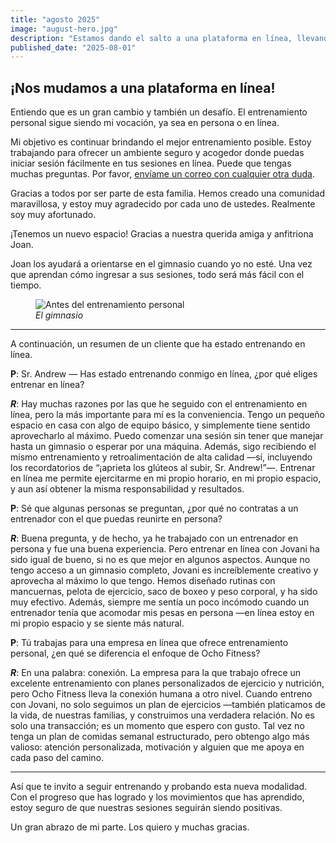 ```yaml
---
title: "agosto 2025"
image: "august-hero.jpg"
description: "Estamos dando el salto a una plataforma en línea, llevando la misma conexión personal, entrenamiento y comunidad que tanto te gustan a un nuevo espacio virtual. Escucha a clientes como el Sr. Andrew hablar sobre cómo el entrenamiento en línea ha transformado sus rutinas, y descubre lo fácil que es mantenerte conectado dondequiera que estés."
published_date: "2025-08-01"
---
```


## ¡Nos mudamos a una plataforma en línea!

Entiendo que es un gran cambio y también un desafío. El entrenamiento personal sigue siendo mi vocación, ya sea en persona o en línea.

Mi objetivo es continuar brindando el mejor entrenamiento posible. Estoy trabajando para ofrecer un ambiente seguro y acogedor donde puedas iniciar sesión fácilmente en tus sesiones en línea. Puede que tengas muchas preguntas. Por favor, [envíame un correo con cualquier otra duda](/#contact-us).

Gracias a todos por ser parte de esta familia. Hemos creado una comunidad maravillosa, y estoy muy agradecido por cada uno de ustedes. Realmente soy muy afortunado.

¡Tenemos un nuevo espacio! Gracias a nuestra querida amiga y anfitriona Joan.

Joan los ayudará a orientarse en el gimnasio cuando yo no esté. Una vez que aprendan cómo ingresar a sus sesiones, todo será más fácil con el tiempo.

<figure>
  <img src="/newsletter/august-hero.jpg" alt="Antes del entrenamiento personal" />
  <figcaption><em>El gimnasio</em></figcaption>
</figure>

---

A continuación, un resumen de un cliente que ha estado entrenando en línea.

**P**: Sr. Andrew — Has estado entrenando conmigo en línea, ¿por qué eliges entrenar en línea?

***R***: Hay muchas razones por las que he seguido con el entrenamiento en línea, pero la más importante para mí es la conveniencia. Tengo un pequeño espacio en casa con algo de equipo básico, y simplemente tiene sentido aprovecharlo al máximo. Puedo comenzar una sesión sin tener que manejar hasta un gimnasio o esperar por una máquina. Además, sigo recibiendo el mismo entrenamiento y retroalimentación de alta calidad —sí, incluyendo los recordatorios de “¡aprieta los glúteos al subir, Sr. Andrew!”—. Entrenar en línea me permite ejercitarme en mi propio horario, en mi propio espacio, y aun así obtener la misma responsabilidad y resultados.

**P**: Sé que algunas personas se preguntan, ¿por qué no contratas a un entrenador con el que puedas reunirte en persona?

***R***: Buena pregunta, y de hecho, ya he trabajado con un entrenador en persona y fue una buena experiencia. Pero entrenar en línea con Jovani ha sido igual de bueno, si no es que mejor en algunos aspectos. Aunque no tengo acceso a un gimnasio completo, Jovani es increíblemente creativo y aprovecha al máximo lo que tengo. Hemos diseñado rutinas con mancuernas, pelota de ejercicio, saco de boxeo y peso corporal, y ha sido muy efectivo. Además, siempre me sentía un poco incómodo cuando un entrenador tenía que acomodar mis pesas en persona —en línea estoy en mi propio espacio y se siente más natural.

**P**: Tú trabajas para una empresa en línea que ofrece entrenamiento personal, ¿en qué se diferencia el enfoque de Ocho Fitness?

***R***: En una palabra: conexión. La empresa para la que trabajo ofrece un excelente entrenamiento con planes personalizados de ejercicio y nutrición, pero Ocho Fitness lleva la conexión humana a otro nivel. Cuando entreno con Jovani, no solo seguimos un plan de ejercicios —también platicamos de la vida, de nuestras familias, y construimos una verdadera relación. No es solo una transacción; es un momento que espero con gusto. Tal vez no tenga un plan de comidas semanal estructurado, pero obtengo algo más valioso: atención personalizada, motivación y alguien que me apoya en cada paso del camino.

---

Así que te invito a seguir entrenando y probando esta nueva modalidad. Con el progreso que has logrado y los movimientos que has aprendido, estoy seguro de que nuestras sesiones seguirán siendo positivas.

Un gran abrazo de mi parte. Los quiero y muchas gracias.

